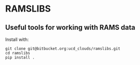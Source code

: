 # RAMSLIBS 
## Useful tools for working with RAMS data

Install with:
```
git clone git@bitbucket.org:ucd_clouds/ramslibs.git
cd ramslibs
pip install .
``` 
